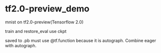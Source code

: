 # tf2.0-preview_demo
mnist on tf2.0-preview(Tensorflow 2.0)

train and restore_eval use ckpt

saved to .pb must use @tf.function because it is autograph. Combine eager with autograph.
